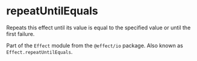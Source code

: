# repeatUntilEquals

Repeats this effect until its value is equal to the specified value or
until the first failure.

Part of the `Effect` module from the `@effect/io` package. Also known as `Effect.repeatUntilEquals`.
